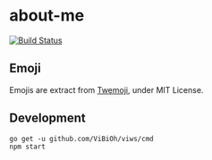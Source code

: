# about-me

[![Build Status](https://travis-ci.org/ViBiOh/about-me.svg?branch=master)](https://travis-ci.org/ViBiOh/about-me)

## Emoji

Emojis are extract from [Twemoji](https://github.com/twitter/twemoji), under MIT License.


## Development

```
go get -u github.com/ViBiOh/viws/cmd
npm start
```